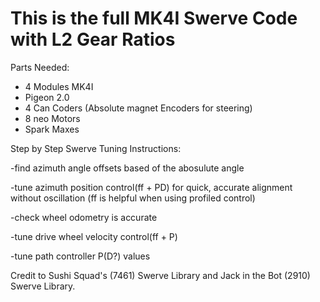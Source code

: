 # This is the full MK4I Swerve Code with L2 Gear Ratios

Parts Needed:
- 4 Modules MK4I
- Pigeon 2.0
- 4 Can Coders (Absolute magnet Encoders for steering)
- 8 neo Motors
- Spark Maxes

Step by Step Swerve Tuning Instructions:

-find azimuth angle offsets based of the abosulute angle

-tune azimuth position control(ff + PD) for quick, accurate alignment without oscillation (ff is helpful when using profiled control)

-check wheel odometry is accurate

-tune drive wheel velocity control(ff + P)

-tune path controller P(D?) values


Credit to Sushi Squad's (7461) Swerve Library and Jack in the Bot (2910) Swerve Library.
